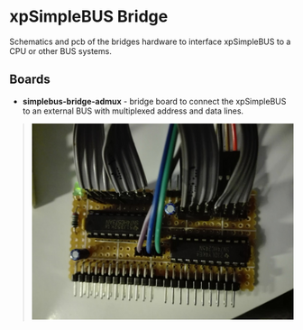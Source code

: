 # xpSimpleBUS Bridge
Schematics and pcb of the bridges hardware to interface xpSimpleBUS to a CPU or other BUS systems.


## Boards
* **simplebus-bridge-admux** - bridge board to connect the xpSimpleBUS to an external BUS with multiplexed address and data lines.

> ![simplebus-bridge-admux.jpg](../.images/simplebus-bridge-admux.jpg)
